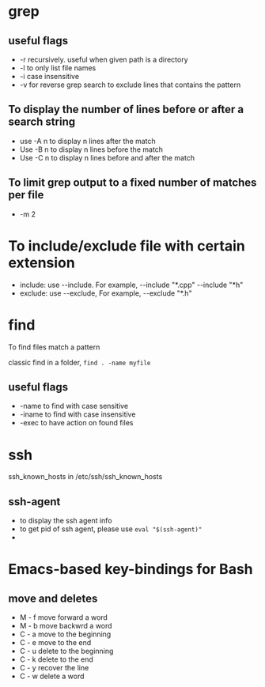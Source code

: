 # grep
## useful flags
* -r recursively. useful when given path is a directory
* -l to only list file names
* -i case insensitive
* -v for reverse grep search to exclude lines that contains the pattern


## To display the number of lines before or after a search string

* use -A n  to display n lines after the match
* Use -B n to display n lines before the match
* Use -C n to display n lines before and after the match

## To limit grep output to a fixed number of matches per file
* -m 2

# To include/exclude file with certain extension
* include: use --include. For example, --include "*.cpp" --include "*h"
* exclude: use --exclude, For example, --exclude "*.h"

# find
To find files match a pattern

classic find in a folder, `find . -name myfile`

## useful flags
* -name to find with case sensitive
* -iname to find with case insensitive
* -exec to have action on found files


# ssh
ssh_known_hosts in /etc/ssh/ssh_known_hosts
## ssh-agent
* to display the ssh agent info
* to get pid of ssh agent, please use `eval "$(ssh-agent)"`
* 

# Emacs-based key-bindings for Bash
## move and deletes
* M - f move forward a word
* M - b move backwrd a word
* C - a move to the beginning
* C - e move to the end
* C - u delete to the beginning
* C - k delete to the end
* C - y recover the line
* C - w delete a word 


